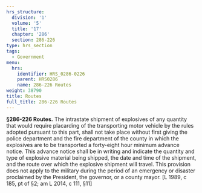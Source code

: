 ```yaml
---
hrs_structure:
  division: '1'
  volume: '5'
  title: '17'
  chapter: '286'
  section: 286-226
type: hrs_section
tags:
  - Government
menu:
  hrs:
    identifier: HRS_0286-0226
    parent: HRS0286
    name: 286-226 Routes
weight: 38790
title: Routes
full_title: 286-226 Routes
---
```

**§286-226 Routes.** The intrastate shipment of explosives of any quantity that would require placarding of the transporting motor vehicle by the rules adopted pursuant to this part, shall not take place without first giving the police department and the fire department of the county in which the explosives are to be transported a forty-eight hour minimum advance notice. This advance notice shall be in writing and indicate the quantity and type of explosive material being shipped, the date and time of the shipment, and the route over which the explosive shipment will travel. This provision does not apply to the military during the period of an emergency or disaster proclaimed by the President, the governor, or a county mayor. [L 1989, c 185, pt of §2; am L 2014, c 111, §11]